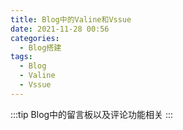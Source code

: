```yaml
---
title: Blog中的Valine和Vssue
date: 2021-11-28 00:56
categories:
  - Blog搭建
tags:
  - Blog
  - Valine
  - Vssue
---
```


:::tip
Blog中的留言板以及评论功能相关
:::

<!-- more -->
